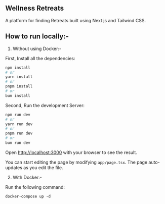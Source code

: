 ## Wellness Retreats

A platform for finding Retreats built using Next js and Tailwind CSS.

## How to run locally:-

1. Without using Docker:-

First, Install all the dependencies:

```bash
npm install
# or
yarn install
# or
pnpm install
# or
bun install
```

Second, Run the development Server:

```bash
npm run dev
# or
yarn run dev
# or
pnpm run dev
# or
bun run dev
```

Open [http://localhost:3000](http://localhost:3000) with your browser to see the result.

You can start editing the page by modifying `app/page.tsx`. The page auto-updates as you edit the file.

2. With Docker:-

Run the following command:

```
docker-compose up -d
```
